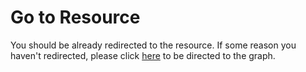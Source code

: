 <meta http-equiv="refresh" content="1; url=https://igor-biodgps.github.io/ARIADNE/graph/graph.html"/>

# Go to Resource

You should be already redirected to the resource. If some reason you haven't redirected, please click [here](https://igor-biodgps.github.io/ARIADNE/graph/graph.html) to be directed to the graph.
